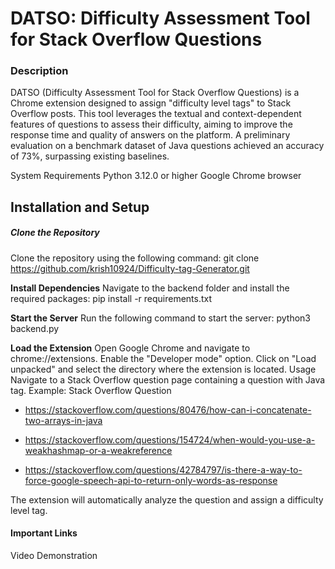 # DATSO: Difficulty Assessment Tool for Stack Overflow Questions

### Description
DATSO (Difficulty Assessment Tool for Stack Overflow Questions) is a Chrome extension designed to assign "difficulty level tags" to Stack Overflow posts. This tool leverages the textual and context-dependent features of questions to assess their difficulty, aiming to improve the response time and quality of answers on the platform. A preliminary evaluation on a benchmark dataset of Java questions achieved an accuracy of 73%, surpassing existing baselines.

System Requirements
Python 3.12.0 or higher
Google Chrome browser

## Installation and Setup
##### Clone the Repository
Clone the repository using the following command:
git clone https://github.com/krish10924/Difficulty-tag-Generator.git

**Install Dependencies**
Navigate to the backend folder and install the required packages:
pip install -r requirements.txt

**Start the Server**
Run the following command to start the server:
python3 backend.py

**Load the Extension**
Open Google Chrome and navigate to chrome://extensions.
Enable the "Developer mode" option.
Click on "Load unpacked" and select the directory where the extension is located.
Usage
Navigate to a Stack Overflow question page containing a question with Java tag.
Example: Stack Overflow Question
- https://stackoverflow.com/questions/80476/how-can-i-concatenate-two-arrays-in-java
* https://stackoverflow.com/questions/154724/when-would-you-use-a-weakhashmap-or-a-weakreference
+ https://stackoverflow.com/questions/42784797/is-there-a-way-to-force-google-speech-api-to-return-only-words-as-response

The extension will automatically analyze the question and assign a difficulty level tag.
#### Important Links
Video Demonstration
